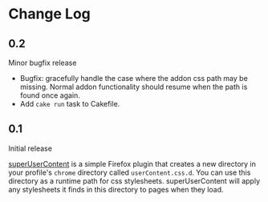 # Change Log

## 0.2

Minor bugfix release

* Bugfix: gracefully handle the case where the addon css path may be missing. Normal addon functionality should resume when the path is found once again.
* Add `cake run` task to Cakefile.

## 0.1

Initial release

[superUserContent](https://addons.mozilla.org/en-US/firefox/addon/superusercontent/) is a simple Firefox plugin that creates a new directory in your profile's `chrome` directory called `userContent.css.d`. You can use this directory as a runtime path for css stylesheets. superUserContent will apply any stylesheets it finds in this directory to pages when they load.
